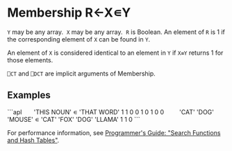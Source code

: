 <div style="display: none;">
  ∊
</div>






<h1 class="heading"><span class="name">Membership</span> <span class="command">R←X∊Y</span></h1>



`Y` may be any array.  `X` may be any array.  `R` is Boolean. An element of `R` is 1 if the corresponding element of `X` can be found in `Y`.


An element of `X` is considered identical to an element in `Y` if `X≡Y` returns 1 for those elements.


`⎕CT` and `⎕DCT` are  implicit arguments of Membership.

<h2 class="example">Examples</h2>
```apl
      'THIS NOUN' ∊ 'THAT WORD'
1 1 0 0 1 0 1 0 0
 
      'CAT' 'DOG' 'MOUSE' ∊ 'CAT' 'FOX' 'DOG' 'LLAMA'
1 1 0
```


For performance information, see [Programmer's Guide: "Search Functions and Hash Tables"](../../../programming-reference-guide/introduction/search-functions-and-hash).



